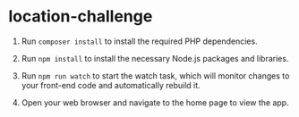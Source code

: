 # location-challenge

1. Run `composer install` to install the required PHP dependencies.

2. Run `npm install` to install the necessary Node.js packages and libraries.

3. Run `npm run watch` to start the watch task, which will monitor changes to your front-end code and automatically rebuild it.

4. Open your web browser and navigate to the home page to view the app.
